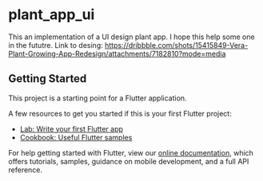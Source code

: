 # plant_app_ui

This an implementation of a UI design plant app. I hope this help some one in the fututre.
Link to desing: https://dribbble.com/shots/15415849-Vera-Plant-Growing-App-Redesign/attachments/7182810?mode=media

## Getting Started

This project is a starting point for a Flutter application.

A few resources to get you started if this is your first Flutter project:

- [Lab: Write your first Flutter app](https://flutter.dev/docs/get-started/codelab)
- [Cookbook: Useful Flutter samples](https://flutter.dev/docs/cookbook)

For help getting started with Flutter, view our
[online documentation](https://flutter.dev/docs), which offers tutorials,
samples, guidance on mobile development, and a full API reference.
